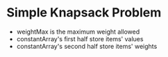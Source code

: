 # Simple Knapsack Problem

* weightMax is the maximum weight allowed
* constantArray's first half store items' values
* constantArray's second half store items' weights